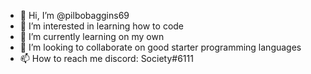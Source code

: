 - 👋 Hi, I’m @pilbobaggins69
- 👀 I’m interested in learning how to code
- 🌱 I’m currently learning on my own
- 💞️ I’m looking to collaborate on good starter programming languages
- 📫 How to reach me discord: Society#6111

<!---
pilbobaggins69/pilbobaggins69 is a ✨ special ✨ repository because its `README.md` (this file) appears on your GitHub profile.
You can click the Preview link to take a look at your changes.
--->
